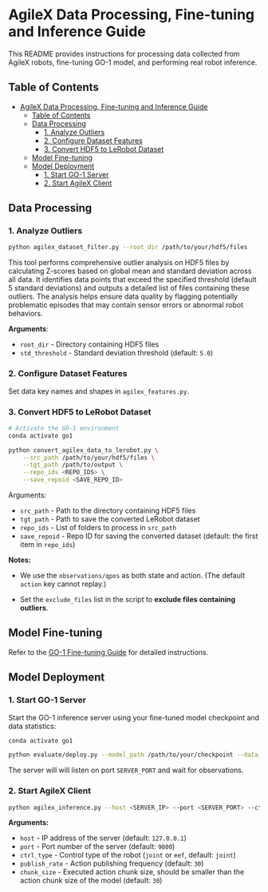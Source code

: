 # AgileX Data Processing, Fine-tuning and Inference Guide

This README provides instructions for processing data collected from AgileX robots, fine-tuning GO-1 model, and performing real robot inference.

## Table of Contents
- [AgileX Data Processing, Fine-tuning and Inference Guide](#agilex-data-processing-fine-tuning-and-inference-guide)
  - [Table of Contents](#table-of-contents)
  - [Data Processing](#data-processing)
    - [1. Analyze Outliers](#1-analyze-outliers)
    - [2. Configure Dataset Features](#2-configure-dataset-features)
    - [3. Convert HDF5 to LeRobot Dataset](#3-convert-hdf5-to-lerobot-dataset)
  - [Model Fine-tuning](#model-fine-tuning)
  - [Model Deployment](#model-deployment)
    - [1. Start GO-1 Server](#1-start-go-1-server)
    - [2. Start AgileX Client](#2-start-agilex-client)


## Data Processing

### 1. Analyze Outliers

```bash
python agilex_dataset_filter.py --root_dir /path/to/your/hdf5/files
```

This tool performs comprehensive outlier analysis on HDF5 files by calculating Z-scores based on global mean and standard deviation across all data. It identifies data points that exceed the specified threshold (default 5 standard deviations) and outputs a detailed list of files containing these outliers. The analysis helps ensure data quality by flagging potentially problematic episodes that may contain sensor errors or abnormal robot behaviors.

**Arguments**:
- `root_dir` - Directory containing HDF5 files
- `std_threshold` - Standard deviation threshold (default: `5.0`)

### 2. Configure Dataset Features

Set data key names and shapes in `agilex_features.py`.

### 3. Convert HDF5 to LeRobot Dataset

```bash
# Activate the GO-1 environment
conda activate go1

python convert_agilex_data_to_lerobot.py \
    --src_path /path/to/your/hdf5/files \
    --tgt_path /path/to/output \
    --repo_ids <REPO_IDS> \
    --save_repoid <SAVE_REPO_ID>
```

Arguments:
- `src_path` - Path to the directory containing HDF5 files
- `tgt_path` - Path to save the converted LeRobot dataset
- `repo_ids` - List of folders to process in `src_path`
- `save_repoid` - Repo ID for saving the converted dataset (default: the first item in `repo_ids`)

**Notes:** 

- We use the `observations/qpos` as both state and action. (The default `action` key cannot replay.)

- Set the `exclude_files` list in the script to **exclude files containing outliers**.


## Model Fine-tuning

Refer to the [GO-1 Fine-tuning Guide](../../README.md#fine-tuning-on-your-own-dataset-) for detailed instructions.

## Model Deployment

### 1. Start GO-1 Server 

Start the GO-1 inference server using your fine-tuned model checkpoint and data statistics:


```bash
conda activate go1

python evaluate/deploy.py --model_path /path/to/your/checkpoint --data_stats_path /path/to/your/dataset_stats.json --port <SERVER_PORT>
```

The server will will listen on port `SERVER_PORT` and wait for observations.

### 2. Start AgileX Client

```bash
python agilex_inference.py --host <SERVER_IP> --port <SERVER_PORT> --ctrl_type joint --publish_rate 30 --chunk_size 30
```

**Arguments:**
- `host` - IP address of the server (default: `127.0.0.1`)
- `port` - Port number of the server (default: `9000`)
- `ctrl_type` - Control type of the robot (`joint` or `eef`, default: `joint`)
- `publish_rate` - Action publishing frequency (default: `30`)
- `chunk_size` - Executed action chunk size, should be smaller than the action chunk size of the model (default: `30`)


